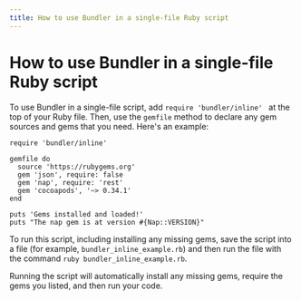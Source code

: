 ```yaml
---
title: How to use Bundler in a single-file Ruby script
---
```


# How to use Bundler in a single-file Ruby script

To use Bundler in a single-file script, add `require 'bundler/inline' ` at the top of your Ruby file. Then, use the `gemfile` method to declare any gem sources and gems that you need. Here's an example:

	
	require 'bundler/inline'

	gemfile do
 	  source 'https://rubygems.org'
 	  gem 'json', require: false
  	  gem 'nap', require: 'rest'
  	  gem 'cocoapods', '~> 0.34.1'
	end

	puts 'Gems installed and loaded!'
	puts "The nap gem is at version #{Nap::VERSION}"


To run this script, including installing any missing gems, save the script into a file (for example, `bundler_inline_example.rb`) and then run the file with the command `ruby bundler_inline_example.rb`.

Running the script will automatically install any missing gems, require the gems you listed, and then run your code.
